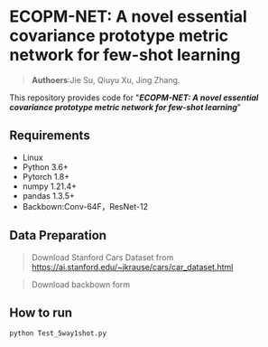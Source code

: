 # ECOPM-NET: A novel essential covariance prototype metric network for few-shot learning
>**Authoers**:Jie Su, Qiuyu Xu, Jing Zhang.

This repository provides code for "***ECOPM-NET: A novel essential covariance prototype metric network for few-shot learning***"
## Requirements
* Linux
* Python 3.6+
* Pytorch 1.8+
* numpy 1.21.4+
* pandas 1.3.5+
* Backbown:Conv-64F，ResNet-12
## Data Preparation
> Download Stanford Cars Dataset from https://ai.stanford.edu/~jkrause/cars/car_dataset.html

> Download backbown form
## How to run
~~~python
python Test_5way1shot.py
~~~

